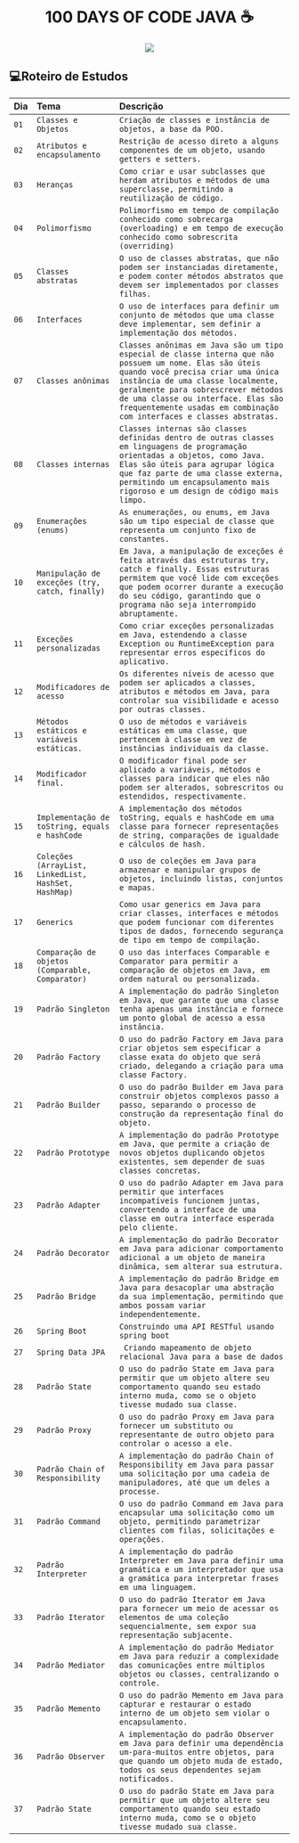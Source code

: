 <h1 align="center">100 DAYS OF CODE JAVA ☕ </h1>

<p align="center"><img src="http://img.shields.io/static/v1?label=STATUS&message=EM%20DESENVOLVIMENTO&color=GREEN&style=for-the-badge"/></p>


## 💻Roteiro de Estudos
| Dia  | Tema       | Descrição |
| :---------------- | :--------- | :--------- |
| `01` | `Classes e Objetos` | `Criação de classes e instância de objetos, a base da POO.` |
| `02` | `Atributos e encapsulamento` | `Restrição de acesso direto a alguns componentes de um objeto, usando getters e setters.` |
| `03` | `Heranças` | `Como criar e usar subclasses que herdam atributos e métodos de uma superclasse, permitindo a reutilização de código.` |
| `04` | `Polimorfismo` | `Polimorfismo em tempo de compilação conhecido como sobrecarga (overloading) e em tempo de execução conhecido como sobrescrita (overriding)` |
| `05` | `Classes abstratas` | `O uso de classes abstratas, que não podem ser instanciadas diretamente, e podem conter métodos abstratos que devem ser implementados por classes filhas.` |
| `06` | `Interfaces` | `O uso de interfaces para definir um conjunto de métodos que uma classe deve implementar, sem definir a implementação dos métodos.` |
| `07` | `Classes anônimas` | `Classes anônimas em Java são um tipo especial de classe interna que não possuem um nome. Elas são úteis quando você precisa criar uma única instância de uma classe localmente, geralmente para sobrescrever métodos de uma classe ou interface. Elas são frequentemente usadas em combinação com interfaces e classes abstratas.` |
| `08` | `Classes internas` | `Classes internas são classes definidas dentro de outras classes em linguagens de programação orientadas a objetos, como Java. Elas são úteis para agrupar lógica que faz parte de uma classe externa, permitindo um encapsulamento mais rigoroso e um design de código mais limpo.` |
| `09` | `Enumerações (enums)` | `As enumerações, ou enums, em Java são um tipo especial de classe que representa um conjunto fixo de constantes. ` |
| `10` | `Manipulação de exceções (try, catch, finally)` |`Em Java, a manipulação de exceções é feita através das estruturas try, catch e finally. Essas estruturas permitem que você lide com exceções que podem ocorrer durante a execução do seu código, garantindo que o programa não seja interrompido abruptamente.` |
| `11` | `Exceções personalizadas` | `Como criar exceções personalizadas em Java, estendendo a classe Exception ou RuntimeException para representar erros específicos do aplicativo.` |
| `12` | `Modificadores de acesso` | `Os diferentes níveis de acesso que podem ser aplicados a classes, atributos e métodos em Java, para controlar sua visibilidade e acesso por outras classes.` |
| `13` | `Métodos estáticos e variáveis estáticas.` | `O uso de métodos e variáveis estáticas em uma classe, que pertencem à classe em vez de instâncias individuais da classe.` |
| `14` | `Modificador final.` | `O modificador final pode ser aplicado a variáveis, métodos e classes para indicar que eles não podem ser alterados, sobrescritos ou estendidos, respectivamente.` |
| `15` | `Implementação de toString, equals e hashCode` | `A implementação dos métodos toString, equals e hashCode em uma classe para fornecer representações de string, comparações de igualdade e cálculos de hash.` |
| `16` | `Coleções (ArrayList, LinkedList, HashSet, HashMap)` | `O uso de coleções em Java para armazenar e manipular grupos de objetos, incluindo listas, conjuntos e mapas.` |
| `17` | `Generics` | `Como usar generics em Java para criar classes, interfaces e métodos que podem funcionar com diferentes tipos de dados, fornecendo segurança de tipo em tempo de compilação.` |
| `18` | `Comparação de objetos (Comparable, Comparator)` | `O uso das interfaces Comparable e Comparator para permitir a comparação de objetos em Java, em ordem natural ou personalizada.` |
| `19` | `Padrão Singleton ` | `A implementação do padrão Singleton em Java, que garante que uma classe tenha apenas uma instância e fornece um ponto global de acesso a essa instância.` |
| `20` | `Padrão Factory ` | `O uso do padrão Factory em Java para criar objetos sem especificar a classe exata do objeto que será criado, delegando a criação para uma classe Factory.` |
| `21` | `Padrão Builder ` | `O uso do padrão Builder em Java para construir objetos complexos passo a passo, separando o processo de construção da representação final do objeto.` |
| `22` | `Padrão Prototype ` | `A implementação do padrão Prototype em Java, que permite a criação de novos objetos duplicando objetos existentes, sem depender de suas classes concretas.` |
| `23` | `Padrão Adapter` | `O uso do padrão Adapter em Java para permitir que interfaces incompatíveis funcionem juntas, convertendo a interface de uma classe em outra interface esperada pelo cliente.` |
| `24` | `Padrão Decorator` | `A implementação do padrão Decorator em Java para adicionar comportamento adicional a um objeto de maneira dinâmica, sem alterar sua estrutura.` |
| `25` | `Padrão Bridge` | `A implementação do padrão Bridge em Java para desacoplar uma abstração da sua implementação, permitindo que ambos possam variar independentemente.` |
| `26` | `Spring Boot` | `Construindo uma API RESTful usando spring boot` |
| `27` | `Spring Data JPA` | ` Criando mapeamento de objeto relacional Java para a base de dados` |
| `28` | `Padrão State` | `O uso do padrão State em Java para permitir que um objeto altere seu comportamento quando seu estado interno muda, como se o objeto tivesse mudado sua classe.` |
| `29` | `Padrão Proxy` | `O uso do padrão Proxy em Java para fornecer um substituto ou representante de outro objeto para controlar o acesso a ele.` |
| `30` | `Padrão Chain of Responsibility` | `A implementação do padrão Chain of Responsibility em Java para passar uma solicitação por uma cadeia de manipuladores, até que um deles a processe.` |
| `31` | `Padrão Command` | `O uso do padrão Command em Java para encapsular uma solicitação como um objeto, permitindo parametrizar clientes com filas, solicitações e operações.` |
| `32` | `Padrão Interpreter` |`A implementação do padrão Interpreter em Java para definir uma gramática e um interpretador que usa a gramática para interpretar frases em uma linguagem.` |
| `33` | `Padrão Iterator` |`O uso do padrão Iterator em Java para fornecer um meio de acessar os elementos de uma coleção sequencialmente, sem expor sua representação subjacente.` |
| `34` | `Padrão Mediator` |`A implementação do padrão Mediator em Java para reduzir a complexidade das comunicações entre múltiplos objetos ou classes, centralizando o controle.` |
| `35` | `Padrão Memento` |`O uso do padrão Memento em Java para capturar e restaurar o estado interno de um objeto sem violar o encapsulamento.` |
| `36` | `Padrão Observer` |`A implementação do padrão Observer em Java para definir uma dependência um-para-muitos entre objetos, para que quando um objeto muda de estado, todos os seus dependentes sejam notificados.` |
| `37` | `Padrão State` |`O uso do padrão State em Java para permitir que um objeto altere seu comportamento quando seu estado interno muda, como se o objeto tivesse mudado sua classe.` |